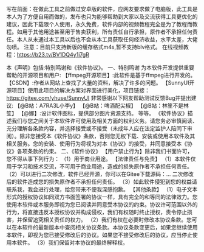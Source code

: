 写在前面：在做此工具之前做过安卓版的软件，应网友要求做了电脑版，此工具是本人为了方便自用而做的，发布也只为能够帮助到大家以及交流获得工具更优化的建议，因此下载限个人使用，永久免费，软件内部的视频教程完全是为了教程而教程。如用于其他用途甚至用于售卖获利，所有责任自行承担，原作者不承担任何责任。本人从未通过本工具以后也不会从本工具获取任何经济收益，水平太差，大佬勿喷。
注意：目前只支持新版的缓存格式m4s,暂不支持blv格式。 在线视频教程：https://b23.tv/BV1DQ4y1i7gR

本《声明》包括:特别鸣谢和《软件协议》。 一、特别鸣谢 为本软件开发提供重要帮助的开源项目和用户:
【ffmpeg开源项目】:此软件是基于ffmpeg进行开发的。 【CSDN】:作者从网站上查找了大量的资料，解决了许多的问题。
【SunnyUI开源项目】使用此项目的解决方案对界面进行美化，项目链接：https://gitee.com/yhuse/SunnyUI
非常感谢以下网友帮助测试反馈Bug并提出建议:
【@B站：A7RA3L小李y】 【@B站：啤酒配尖椒】 【@B站：林笙不是林笙】 【@娜】:设计软件图标，提供部分图片资源支持。 等等。
《软件协议》描述我们与您之间关于本软件许可使用及相关方面的权利义务。请您务必审慎阅读、充分理解各条款内容，并选择接受或不接受（未成年人应在法定监护人陪同下审阅）。除非您接受本《软件协议》条款，否则您无权下载、安装或使用本软件及其相关服务。您的安装、使用行为将视为对本《协议》的接受，并同意接受本《协议》各项条款的约束。
二、《软件协议》 【用户禁止行为】除非我们书面许可，您不得从事下列行为： （1）用于商业用途。 【法律责任与免责】 （1）本软件仅用于学习和技术交流，不可用于商业用途，造成的损失原作者不承担任何责任。
（2）可以进行二次修改，软件已经开源，你可以在Gitee下载源码：... 二次修改后的软件造成您的损失原作者不承担任何责任。 （3）如此软件侵犯到您的权益请联系我，我会进行处理，给您带来不便我深感抱歉。 【其他条款】
（1）电子文本形式的授权协议如同双方书面签署的协议一样，具有完全的和等同的法律效力。您使用本软件或本服务即视为您已阅读并同意受本协议的约束。协议许可范围以外的行为，将直接违反本授权协议并构成侵权，我们有权随时终止授权，责令停止损害，并保留追究相关责任的权力。
（2）我们有权在必要时修改本协议条款。您可以在本软件的最新版本中查阅相关协议条款。本协议条款变更后，如果您继续使用本软件，即视为您已接受修改后的协议。如果您不接受修改后的协议，应当停止使用本软件。 （3）我们保留对本协议的最终解释权。